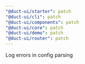 ```yaml
---
"@duct-ui/starter": patch
"@duct-ui/cli": patch
"@duct-ui/components": patch
"@duct-ui/core": patch
"@duct-ui/demo": patch
"@duct-ui/router": patch
---
```


Log errors in config parsing
